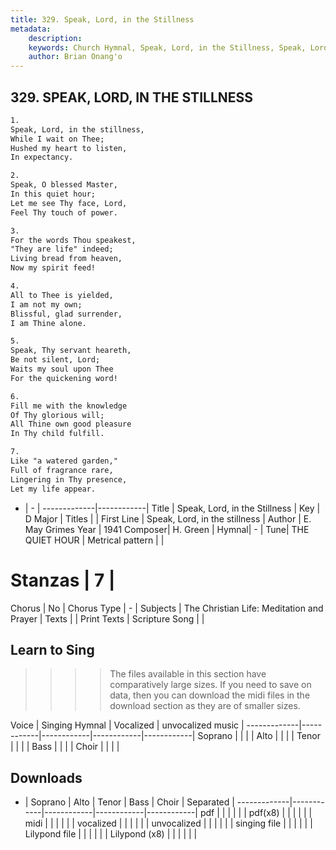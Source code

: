 ```yaml
---
title: 329. Speak, Lord, in the Stillness
metadata:
    description: 
    keywords: Church Hymnal, Speak, Lord, in the Stillness, Speak, Lord, in the stillness, 
    author: Brian Onang'o
---
```



## 329. SPEAK, LORD, IN THE STILLNESS

```txt
1.
Speak, Lord, in the stillness, 
While I wait on Thee; 
Hushed my heart to listen, 
In expectancy. 

2.
Speak, O blessed Master, 
In this quiet hour; 
Let me see Thy face, Lord, 
Feel Thy touch of power. 

3.
For the words Thou speakest, 
"They are life" indeed; 
Living bread from heaven, 
Now my spirit feed! 

4.
All to Thee is yielded, 
I am not my own; 
Blissful, glad surrender, 
I am Thine alone. 

5.
Speak, Thy servant heareth, 
Be not silent, Lord; 
Waits my soul upon Thee 
For the quickening word! 

6.
Fill me with the knowledge 
Of Thy glorious will; 
All Thine own good pleasure 
In Thy child fulfill. 

7.
Like "a watered garden," 
Full of fragrance rare, 
Lingering in Thy presence, 
Let my life appear.
```

- |   -  |
-------------|------------|
Title | Speak, Lord, in the Stillness |
Key | D Major |
Titles |  |
First Line | Speak, Lord, in the stillness |
Author | E. May Grimes 
Year | 1941
Composer| H. Green |
Hymnal|  - |
Tune| THE QUIET HOUR |
Metrical pattern | |
# Stanzas | 7 |
Chorus | No |
Chorus Type | - |
Subjects | The Christian Life: Meditation and Prayer |
Texts |  |
Print Texts | 
Scripture Song |  |
  
## Learn to Sing

>>>> The files available in this section have comparatively large sizes. If you need to save on data, then you can download the midi files in the download section as they are of smaller sizes.

Voice |  Singing Hymnal | Vocalized | unvocalized music |
-------------|------------|------------|------------|------------|
Soprano | | | |
Alto | | | |
Tenor | | | |
Bass | | | |
Choir | | | |

## Downloads

- |  Soprano | Alto | Tenor | Bass | Choir | Separated |
-------------|------------|------------|------------|------------|
pdf | | | | | |
pdf(x8) | | | | | |
midi | | | | | |
vocalized | | | | | |
unvocalized | | | | | |
singing file | | | | | |
Lilypond file | | | | | |
Lilypond (x8) | | | | | |
  